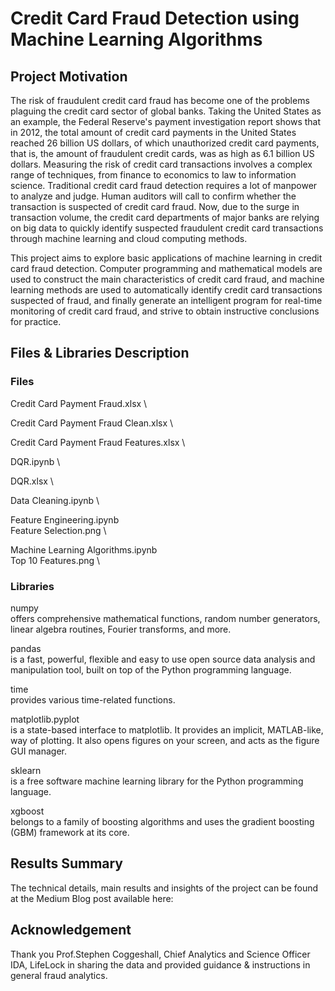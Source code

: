 # Credit Card Fraud Detection using Machine Learning Algorithms
## Project Motivation
The risk of fraudulent credit card fraud has become one of the problems plaguing the credit card sector of global banks. Taking the United States as an example, the Federal Reserve's payment investigation report shows that in 2012, the total amount of credit card payments in the United States reached 26 billion US dollars, of which unauthorized credit card payments, that is, the amount of fraudulent credit cards, was as high as 6.1 billion US dollars. Measuring the risk of credit card transactions involves a complex range of techniques, from finance to economics to law to information science. Traditional credit card fraud detection requires a lot of manpower to analyze and judge. Human auditors will call to confirm whether the transaction is suspected of credit card fraud. Now, due to the surge in transaction volume, the credit card departments of major banks are relying on big data to quickly identify suspected fraudulent credit card transactions through machine learning and cloud computing methods.

This project aims to explore basic applications of machine learning in credit card fraud detection. Computer programming and mathematical models are used to construct the main characteristics of credit card fraud, and machine learning methods are used to automatically identify credit card transactions suspected of fraud, and finally generate an intelligent program for real-time monitoring of credit card fraud, and strive to obtain instructive conclusions for practice.

## Files & Libraries Description

### Files
Credit Card Payment Fraud.xlsx \

Credit Card Payment Fraud Clean.xlsx \

Credit Card Payment Fraud Features.xlsx \



DQR.ipynb \

DQR.xlsx \


Data Cleaning.ipynb \


Feature Engineering.ipynb \
Feature Selection.png \

Machine Learning Algorithms.ipynb \
Top 10 Features.png \



### Libraries
numpy \
offers comprehensive mathematical functions, random number generators, linear algebra routines, Fourier transforms, and more.

pandas \
is a fast, powerful, flexible and easy to use open source data analysis and manipulation tool, built on top of the Python programming language.

time \
provides various time-related functions.

matplotlib.pyplot \
is a state-based interface to matplotlib. It provides an implicit, MATLAB-like, way of plotting. It also opens figures on your screen, and acts as the figure GUI manager.

sklearn \
is a free software machine learning library for the Python programming language.

xgboost \
belongs to a family of boosting algorithms and uses the gradient boosting (GBM) framework at its core. 


## Results Summary
The technical details, main results and insights of the project can be found at the Medium Blog post available here:


## Acknowledgement
Thank you Prof.Stephen Coggeshall, Chief Analytics and Science Officer IDA, LifeLock in sharing the data and provided guidance & instructions in general fraud analytics. 



